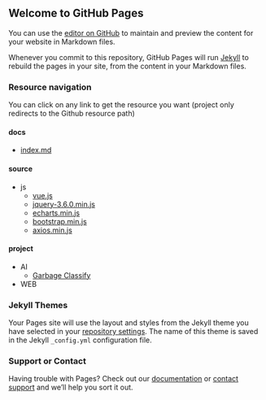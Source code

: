## Welcome to GitHub Pages

You can use the [editor on GitHub](https://github.com/2907555270/dev_source/edit/dev_source/README.md) to maintain and preview the content for your website in Markdown files.

Whenever you commit to this repository, GitHub Pages will run [Jekyll](https://jekyllrb.com/) to rebuild the pages in your site, from the content in your Markdown files.

### Resource navigation

You can click on any link to get the resource you want (project only redirects to the Github resource path)

#### docs
-  [index.md](https://2907555270.github.io/dev_source/docs/index.md) 

#### source
- js
  - [vue.js](https://2907555270.github.io/dev_source/source/js/vue.js)  
  - [jquery-3.6.0.min.js](https://2907555270.github.io/dev_source/source/js/jquery-3.6.0.min.js)
  - [echarts.min.js](https://2907555270.github.io/dev_source/source/js/jquery-3.6.0.min.js)
  - [bootstrap.min.js](https://2907555270.github.io/dev_source/source/js/bootstrap.min.js)
  - [axios.min.js](https://2907555270.github.io/dev_source/source/js/axios.min.js)

#### project
- AI
  - [Garbage Classify](https://github.com/2907555270/dev_source/tree/main/project/Garbage%20Classify)
- WEB
    

### Jekyll Themes

Your Pages site will use the layout and styles from the Jekyll theme you have selected in your [repository settings](https://github.com/2907555270/dev_source/settings/pages). The name of this theme is saved in the Jekyll `_config.yml` configuration file.

### Support or Contact

Having trouble with Pages? Check out our [documentation](https://docs.github.com/categories/github-pages-basics/) or [contact support](https://support.github.com/contact) and we’ll help you sort it out.
